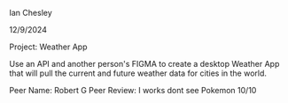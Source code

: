 Ian Chesley

12/9/2024

Project: Weather App

Use an API and another person's FIGMA to create a desktop Weather App that will pull the current and future weather data for cities in the world.

Peer Name: Robert G
Peer Review: I works dont see Pokemon 10/10
